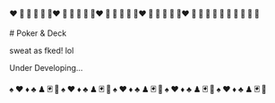 <h4 align="left">❤️ 🧡 💛 💚 💙 💜❤️ 🧡 💛 💚 💙 💜❤️ 🧡 💛 💚 💙 💜❤️ 🧡 💛 💚 💙 💜❤️ 🧡 💛 💚 💙 💜 🧡 💛 💙 🧡 💛</h4>
# Poker & Deck

sweat as fked!   lol

Under Developing...


<h4 align="left">♠	♥	♦	♣	♟ 🃏	🎲	♠	♥	♦	♣	♟ 🃏	🎲	♠	♥	♦	♣	♟ 🃏	🎲	♠	♥	♦	♣	♟ 🃏	🎲	♠	♥	♦	♣	♟ 🃏	🎲	</h4>
